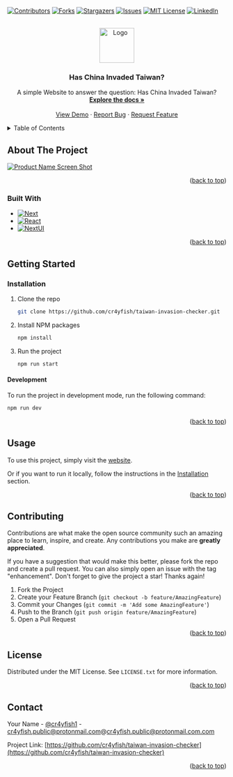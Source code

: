 <!-- Improved compatibility of back to top link: See: https://github.com/othneildrew/Best-README-Template/pull/73 -->
<a name="readme-top"></a>
<!--
*** Thanks for checking out the Best-README-Template. If you have a suggestion
*** that would make this better, please fork the repo and create a pull request
*** or simply open an issue with the tag "enhancement".
*** Don't forget to give the project a star!
*** Thanks again! Now go create something AMAZING! :D
-->



<!-- PROJECT SHIELDS -->
<!--
*** I'm using markdown "reference style" links for readability.
*** Reference links are enclosed in brackets [ ] instead of parentheses ( ).
*** See the bottom of this document for the declaration of the reference variables
*** for contributors-url, forks-url, etc. This is an optional, concise syntax you may use.
*** https://www.markdownguide.org/basic-syntax/#reference-style-links
-->
[![Contributors][contributors-shield]][contributors-url]
[![Forks][forks-shield]][forks-url]
[![Stargazers][stars-shield]][stars-url]
[![Issues][issues-shield]][issues-url]
[![MIT License][license-shield]][license-url]
[![LinkedIn][linkedin-shield]][linkedin-url]



<!-- PROJECT LOGO -->
<br />
<div align="center">
  <a href="https://github.com/cr4yfish/taiwan-invasion-checker">
    <img src="https://i.imgur.com/3rUmnZL.png" alt="Logo" width="80" height="80">
  </a>

<h3 align="center">Has China Invaded Taiwan?</h3>

  <p align="center">
    A simple Website to answer the question: Has China Invaded Taiwan?
    <br />
    <a href="https://github.com/cr4yfish/taiwan-invasion-checker"><strong>Explore the docs »</strong></a>
    <br />
    <br />
    <a href="https://github.com/cr4yfish/taiwan-invasion-checker">View Demo</a>
    ·
    <a href="https://github.com/cr4yfish/taiwan-invasion-checker/issues">Report Bug</a>
    ·
    <a href="https://github.com/cr4yfish/taiwan-invasion-checker/issues">Request Feature</a>
  </p>
</div>



<!-- TABLE OF CONTENTS -->
<details>
  <summary>Table of Contents</summary>
  <ol>
    <li>
      <a href="#about-the-project">About The Project</a>
      <ul>
        <li><a href="#built-with">Built With</a></li>
      </ul>
    </li>
    <li>
      <a href="#getting-started">Getting Started</a>
      <ul>
        <li><a href="#prerequisites">Prerequisites</a></li>
        <li><a href="#installation">Installation</a></li>
      </ul>
    </li>
    <li><a href="#usage">Usage</a></li>
    <li><a href="#roadmap">Roadmap</a></li>
    <li><a href="#contributing">Contributing</a></li>
    <li><a href="#license">License</a></li>
    <li><a href="#contact">Contact</a></li>
    <li><a href="#acknowledgments">Acknowledgments</a></li>
  </ol>
</details>



<!-- ABOUT THE PROJECT -->
## About The Project

[![Product Name Screen Shot][product-screenshot]](https://i.imgur.com/3rUmnZL.png)

<p align="right">(<a href="#readme-top">back to top</a>)</p>



### Built With

* [![Next][Next.js]][Next-url]
* [![React][React.js]][React-url]
* [![NextUI][NextUI]][NextUI-url]

<p align="right">(<a href="#readme-top">back to top</a>)</p>



<!-- GETTING STARTED -->
## Getting Started

### Installation

1. Clone the repo
   ```sh
   git clone https://github.com/cr4yfish/taiwan-invasion-checker.git
   ```
2. Install NPM packages
   ```sh
   npm install
   ```
3. Run the project
   ```sh
   npm run start
   ```

#### Development
To run the project in development mode, run the following command:
```sh
npm run dev
```

<p align="right">(<a href="#readme-top">back to top</a>)</p>



<!-- USAGE EXAMPLES -->
## Usage

To use this project, simply visit the [website](https://taiwan-invasion-checker.vercel.app).

Or if you want to run it locally, follow the instructions in the [Installation](#installation) section.

<p align="right">(<a href="#readme-top">back to top</a>)</p>


<!-- CONTRIBUTING -->
## Contributing

Contributions are what make the open source community such an amazing place to learn, inspire, and create. Any contributions you make are **greatly appreciated**.

If you have a suggestion that would make this better, please fork the repo and create a pull request. You can also simply open an issue with the tag "enhancement".
Don't forget to give the project a star! Thanks again!

1. Fork the Project
2. Create your Feature Branch (`git checkout -b feature/AmazingFeature`)
3. Commit your Changes (`git commit -m 'Add some AmazingFeature'`)
4. Push to the Branch (`git push origin feature/AmazingFeature`)
5. Open a Pull Request

<p align="right">(<a href="#readme-top">back to top</a>)</p>



<!-- LICENSE -->
## License

Distributed under the MIT License. See `LICENSE.txt` for more information.

<p align="right">(<a href="#readme-top">back to top</a>)</p>



<!-- CONTACT -->
## Contact

Your Name - [@cr4yfish1](https://twitter.com/cr4yfish1) - cr4yfish.public@protonmail.com@cr4yfish.public@protonmail.com.com

Project Link: [https://github.com/cr4yfish/taiwan-invasion-checker](https://github.com/cr4yfish/taiwan-invasion-checker)

<p align="right">(<a href="#readme-top">back to top</a>)</p>



<!-- MARKDOWN LINKS & IMAGES -->
<!-- https://www.markdownguide.org/basic-syntax/#reference-style-links -->
[contributors-shield]: https://img.shields.io/github/contributors/cr4yfish/taiwan-invasion-checker.svg?style=for-the-badge
[contributors-url]: https://github.com/cr4yfish/taiwan-invasion-checker/graphs/contributors
[forks-shield]: https://img.shields.io/github/forks/cr4yfish/taiwan-invasion-checker.svg?style=for-the-badge
[forks-url]: https://github.com/cr4yfish/taiwan-invasion-checker/network/members
[stars-shield]: https://img.shields.io/github/stars/cr4yfish/taiwan-invasion-checker.svg?style=for-the-badge
[stars-url]: https://github.com/cr4yfish/taiwan-invasion-checker/stargazers
[issues-shield]: https://img.shields.io/github/issues/cr4yfish/taiwan-invasion-checker.svg?style=for-the-badge
[issues-url]: https://github.com/cr4yfish/taiwan-invasion-checker/issues
[license-shield]: https://img.shields.io/github/license/cr4yfish/taiwan-invasion-checker.svg?style=for-the-badge
[license-url]: https://github.com/cr4yfish/taiwan-invasion-checker/blob/master/LICENSE.txt
[linkedin-shield]: https://img.shields.io/badge/-LinkedIn-black.svg?style=for-the-badge&logo=linkedin&colorB=555
[linkedin-url]: https://linkedin.com/in/cr4yfish
[product-screenshot]: images/screenshot.png
[Next.js]: https://img.shields.io/badge/next.js-000000?style=for-the-badge&logo=nextdotjs&logoColor=white
[Next-url]: https://nextjs.org/
[React.js]: https://img.shields.io/badge/React-20232A?style=for-the-badge&logo=react&logoColor=61DAFB
[React-url]: https://reactjs.org/
[NextUI-url]: https://nextui.org/
[NextUI]: https://img.shields.io/badge/NextUI-000000?style=for-the-badge&logo=nextdotjs&logoColor=white
[Vue.js]: https://img.shields.io/badge/Vue.js-35495E?style=for-the-badge&logo=vuedotjs&logoColor=4FC08D
[Vue-url]: https://vuejs.org/
[Angular.io]: https://img.shields.io/badge/Angular-DD0031?style=for-the-badge&logo=angular&logoColor=white
[Angular-url]: https://angular.io/
[Svelte.dev]: https://img.shields.io/badge/Svelte-4A4A55?style=for-the-badge&logo=svelte&logoColor=FF3E00
[Svelte-url]: https://svelte.dev/
[Laravel.com]: https://img.shields.io/badge/Laravel-FF2D20?style=for-the-badge&logo=laravel&logoColor=white
[Laravel-url]: https://laravel.com
[Bootstrap.com]: https://img.shields.io/badge/Bootstrap-563D7C?style=for-the-badge&logo=bootstrap&logoColor=white
[Bootstrap-url]: https://getbootstrap.com
[JQuery.com]: https://img.shields.io/badge/jQuery-0769AD?style=for-the-badge&logo=jquery&logoColor=white
[JQuery-url]: https://jquery.com 